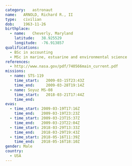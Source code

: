 ```yaml
---
category:	astronaut
name:	ARNOLD, Richard R., II
type:	civilian
dob:	1963-11-26
birthplace:
  - name:	Cheverly, Maryland
    latitude:	38.925529
    longitude:	-76.913857
qualifications:
  - BSc in accounting
  - MSc in marine, estuarine and environmental science
references:
  - http://www.nasa.gov/pdf/740566main_current.pdf
missions:
  - name: STS-119
    time_start:   2009-03-15T23:43Z
    time_end:     2009-03-28T19:14Z
  - name: Soyuz MS-08
    time_start:   2018-03-21T17:44Z
    time_end:     
evas:
  - time_start: 2009-03-19T17:16Z
    time_end:   2009-03-19T23:23Z
  - time_start: 2009-03-23T15:37Z
    time_end:   2009-03-23T22:04Z
  - time_start: 2018-03-29T13:33Z
    time_end:	2018-03-29T19:43Z
  - time_start:	2018-05-16T11:39Z
    time_end:	2018-05-16T18:10Z
gender:	Male
country:
  - USA
---
```

